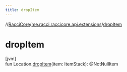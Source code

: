 ```yaml
---
title: dropItem
---
```

//[RacciCore](../../index.html)/[me.racci.raccicore.api.extensions](index.html)/[dropItem](drop-item.html)



# dropItem



[jvm]\
fun Location.[dropItem](drop-item.html)(item: ItemStack): @NotNullItem




